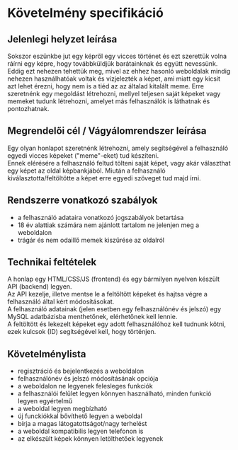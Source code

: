 # Követelmény specifikáció
## Jelenlegi helyzet leírása
Sokszor eszünkbe jut egy képről egy vicces történet és ezt szerettük volna ráírni egy képre, hogy továbbküldjük barátainknak és együtt nevessünk. Eddig ezt nehezen tehettük meg, mivel az ehhez hasonló weboldalak mindig nehezen használhatóak voltak és vízjelezték a képet, ami miatt egy kicsit azt lehet érezni, hogy nem is a tiéd az az általad kitalált meme. Erre szeretnénk egy megoldást létrehozni, mellyel teljesen saját képeket vagy memeket tudunk létrehozni, amelyet más felhasználók is láthatnak és pontozhatnak. 
## Megrendelői cél / Vágyálomrendszer leírása
Egy olyan honlapot szeretnénk létrehozni, amely segítségével a felhasználó egyedi vicces képeket ("meme"-eket) tud készíteni.  
Ennek elérésére a felhasználó feltud tölteni saját képet, vagy akár választhat egy képet az oldal képbankjából. Miután a felhasználó kiválasztotta/feltöltötte a képet erre egyedi szöveget tud majd írni.
## Rendszerre vonatkozó szabályok
- a felhasználó adataira vonatkozó jogszabályok betartása
- 18 év alattiak számára nem ajánlott tartalom ne jelenjen meg a weboldalon
- trágár és nem odaillő memek kiszűrése az oldalról
## Technikai feltételek
A honlap egy HTML/CSS/JS (frontend) és egy bármilyen nyelven készült API (backend) legyen.  
Az API kezelje, illetve mentse le a feltöltött képeket és hajtsa végre a felhasználó által kért módosításokat.  
A felhasználó adatainak (jelen esetben egy felhasználónév és jelszó) egy MySQL adatbázisba menthetőnek, elérhetőnek kell lennie.  
A feltöltött és lekezelt képeket egy adott felhasználóhoz kell tudnunk kötni, ezek kulcsok (ID) segítségével kell, hogy történjen.
## Követelménylista
- regisztráció és bejelentkezés a weboldalon
- felhasználónév és jelszó módosításának opciója
- a weboldalon ne legyenek felesleges funkciók
- a felhasználói felület legyen könnyen használható, minden funkció legyen egyértelmű
- a weboldal legyen megbízható
- új funckiókkal bővíthető legyen a weboldal
- bírja a magas látogatottságot/nagy terhelést
- a weboldal kompatibilis legyen telefonon is
- az elkészült képek könnyen letölthetőek legyenek